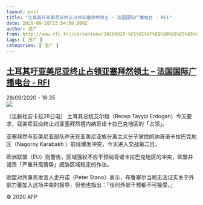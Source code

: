 ```yaml
---
layout: post
title: "土耳其吁亚美尼亚终止占领亚塞拜然领土 – 法国国际广播电台 - RFI"
date: 2020-09-28T15:54:58.000Z
author: 法广
from: http://www.rfi.fr//cn/contenu/20200928-%E5%9C%9F%E8%80%B3%E5%85%B6%E5%90%81%E4%BA%9A%E7%BE%8E%E5%B0%BC%E4%BA%9A%E7%BB%88%E6%AD%A2%E5%8D%A0%E9%A2%86%E4%BA%9A%E5%A1%9E%E6%8B%9C%E7%84%B6%E9%A2%86%E5%9C%9F
tags: [ 法广 ]
categories: [ 法广 ]
---
```

<!--1601308498000-->
[土耳其吁亚美尼亚终止占领亚塞拜然领土 – 法国国际广播电台 - RFI](http://www.rfi.fr//cn/contenu/20200928-%E5%9C%9F%E8%80%B3%E5%85%B6%E5%90%81%E4%BA%9A%E7%BE%8E%E5%B0%BC%E4%BA%9A%E7%BB%88%E6%AD%A2%E5%8D%A0%E9%A2%86%E4%BA%9A%E5%A1%9E%E6%8B%9C%E7%84%B6%E9%A2%86%E5%9C%9F)
------

<div>
<div>28/09/2020 - 16:35</div><img src="https://s.rfi.fr/media/display/a9456720-019b-11eb-b2b1-005056bff430/w:310/p:16x9/int0019b.200928223502.jpg"><div class="t-content__body u-clearfix">            <p>（法新社安卡拉28日电）    土耳其总统艾尔段（Recep Tayyip Erdogan）今天要求，亚美尼亚应终止对亚塞拜然境内纳哥诺卡拉巴克地区的「占领」。</p><p>    亚塞拜然与亚美尼亚部队昨天在亚美尼亚族分离主义分子掌控的纳哥诺卡拉巴克地区（Nagorny Karabakh ）前线爆发冲突，今天进入交战第二日。</p><p>    欧洲联盟（EU）则警告，区域强权不应干预纳哥诺卡拉巴克地区的冲突，欧盟并谴责「严重升高情势」威胁区域稳定的作法。</p><p>    欧盟对外事务发言人史丹诺（Peter Stano）表示，布鲁塞尔当局无法证实关于外部力量加入这场冲突的报导，但他也指出：「任何外部干预都不可接受。」</p>            <p class="t-copyright">© 2020 AFP</p>        </div>
</div>
